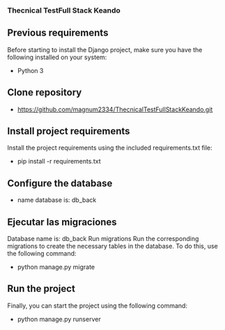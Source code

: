 ### Thecnical TestFull Stack Keando

## Previous requirements 

Before starting to install the Django project, make sure you have the following installed on your system:

* Python 3 

## Clone repository

* https://github.com/magnum2334/ThecnicalTestFullStackKeando.git

## Install project requirements

Install the project requirements using the included requirements.txt file:

* pip install -r requirements.txt

## Configure the database

* name database is: db_back

## Ejecutar las migraciones

Database name is: db_back
Run migrations
Run the corresponding migrations to create the necessary tables in the database. To do this, use the following command:

* python manage.py migrate


## Run the project

Finally, you can start the project using the following command:

* python manage.py runserver



